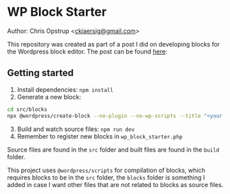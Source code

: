 # WP Block Starter

Author: Chris Opstrup &lt;ckjaersig@gmail.com&gt;

This repository was created as part of a post I did on developing blocks for the Wordpress block editor. The post can be found [here](https://ckjaersig.dk/2022/09/getting-started-with-wordpress-block-development/): 

## Getting started

1. Install dependencies: `npm install`
2. Generate a new block: 
```bash
cd src/blocks
npx @wordpress/create-block --no-plugin --no-wp-scripts --title "<your title>" --namespace wp-block-starter "<your-block-name>"
```
3. Build and watch source files: `npm run dev`
4. Remember to register new blocks in `wp_block_starter.php`

Source files are found in the `src` folder and built files are found in the `build` folder.

This project uses `@wordpress/scripts` for compilation of blocks, which requires blocks to be in the `src` folder, the `blocks` folder is something I added in case I want other files that are not related to blocks as source files.